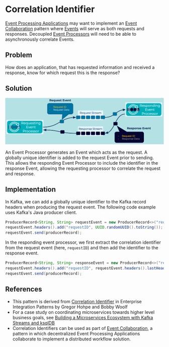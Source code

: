 # Correlation Identifier
[Event Processing Applications](../event-processing/event-processing-application.md) may want to implement an [Event Collaboration](../compositional-patterns/event-collaboration.md) pattern where [Events](../event/event.md) will serve as both requests and responses. Decoupled [Event Processors](../event-processing/event-processor.md) will need to be able to asynchronously correlate Events.

## Problem
How does an application, that has requested information and received a response, know for which request this is the response?

## Solution
![correlation-identifier](../img/correlation-identifier.png)

An Event Processor generates an Event which acts as the request. A globally unique identifier is added to the request Event prior to sending. This allows the responding Event Processor to include the identifier in the response Event, allowing the requesting processor to correlate the request and response.

## Implementation
In Kafka, we can add a globally unique identifier to the Kafka record headers when producing the request event. The following code example uses Kafka's Java producer client.
```Java
ProducerRecord<String, String> requestEvent = new ProducerRecord<>("request-event-key", "request-event-value"); 
requestEvent.headers().add("requestID", UUID.randomUUID().toString());
requestEvent.send(producerRecord);
```

In the responding event processor, we first extract the correlation identifier from the request event (here, `requestID`) and then add the identifier to the response event.
```Java
ProducerRecord<String, String> responseEvent = new ProducerRecord<>("response-event-key", "response-event-value"); 
requestEvent.headers().add("requestID", requestEvent.headers().lastHeader("requestID").value());
requestEvent.send(producerRecord);
```

## References
* This pattern is derived from [Correlation Identifier](https://www.enterpriseintegrationpatterns.com/patterns/messaging/CorrelationIdentifier.html) in Enterprise Integration Patterns by Gregor Hohpe and Bobby Woolf
* For a case study on coordinating microservices towards higher level business goals, see [Building a Microservices Ecosystem with Kafka Streams and ksqlDB](https://www.confluent.io/blog/building-a-microservices-ecosystem-with-kafka-streams-and-ksql/)
* Correlation Identifiers can be used as part of [Event Collaboration](../compositional-patterns/event-collaboration.md), a pattern in which decentralized Event Processing Applications collaborate to implement a distributed workflow solution.
